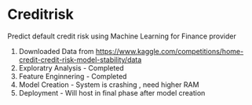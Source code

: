 # Creditrisk
Predict default credit risk using Machine Learning for Finance provider

1. Downloaded Data from https://www.kaggle.com/competitions/home-credit-credit-risk-model-stability/data
2. Exploratry Analysis - Completed 
3. Feature Enginnering - Completed 
4. Model Creation - System is crashing , need higher RAM
5. Deployment - Will host in final phase after model creation 
